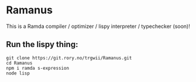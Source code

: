 # Ramanus

This is a Ramda compiler / optimizer / lispy interpreter / typechecker (soon)!

## Run the lispy thing:

```
git clone https://git.rory.no/trgwii/Ramanus.git
cd Ramanus
npm i ramda s-expression
node lisp
```